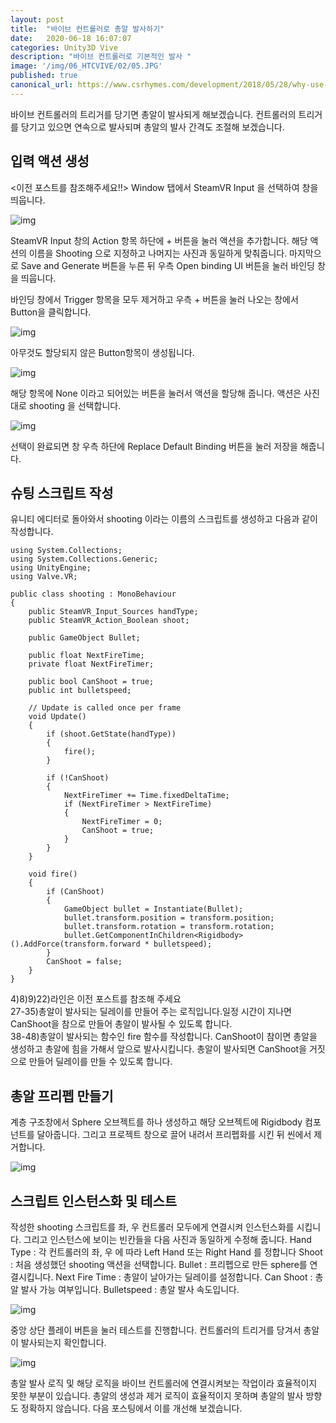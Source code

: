 ```yaml
---
layout: post
title:  "바이브 컨트롤러로 총알 발사하기"
date:   2020-06-18 16:07:07
categories: Unity3D Vive
description: "바이브 컨트롤러로 기본적인 발사 "
image: '/img/06_HTCVIVE/02/05.JPG'
published: true
canonical_url: https://www.csrhymes.com/development/2018/05/28/why-use-a-static-site-generator.html
---
```


바이브 컨트롤러의 트리거를 당기면 총알이 발사되게 해보겠습니다. 컨트롤러의 트리거를 당기고 있으면 연속으로 발사되며 총알의 발사 간격도 조절해 보겠습니다.

## 입력 액션 생성
<이전 포스트를 참조해주세요!!>
Window 탭에서 SteamVR Input 을 선택하여 창을 띄웁니다.  

![img](/img/06_HTCVIVE/shooting/01.PNG)  

SteamVR Input 창의 Action 항목 하단에 + 버튼을 눌러 액션을 추가합니다. 해당 액션의 이름을 Shooting 으로 지정하고 나머지는 사진과 동일하게 맞춰줍니다. 마지막으로 Save and Generate 버튼을 누른 뒤 우측 Open binding UI 버튼을 눌러 바인딩 창을 띄웁니다.  

바인딩 창에서 Trigger 항목을 모두 제거하고 우측 + 버튼을 눌러 나오는 창에서 Button을 클릭합니다.  

![img](/img/06_HTCVIVE/shooting/02.PNG)

아무것도 할당되지 않은 Button항목이 생성됩니다. 

![img](/img/06_HTCVIVE/shooting/03.PNG)  

해당 항목에 None 이라고 되어있는 버튼을 눌러서 액션을 할당해 줍니다. 액션은 사진대로 shooting 을 선택합니다. 

![img](/img/06_HTCVIVE/shooting/04.PNG)  

선택이 완료되면 창 우측 하단에 Replace Default Binding 버튼을 눌러 저장을 해줍니다.

## 슈팅 스크립트 작성
유니티 에디터로 돌아와서 shooting 이라는 이름의 스크립트를 생성하고 다음과 같이 작성합니다.

```
using System.Collections;
using System.Collections.Generic;
using UnityEngine;
using Valve.VR;

public class shooting : MonoBehaviour
{
    public SteamVR_Input_Sources handType;
    public SteamVR_Action_Boolean shoot;

    public GameObject Bullet;

    public float NextFireTime;
    private float NextFireTimer;

    public bool CanShoot = true;
    public int bulletspeed;

    // Update is called once per frame
    void Update()
    {
        if (shoot.GetState(handType))
        {
            fire();
        }
        
        if (!CanShoot)
        {
            NextFireTimer += Time.fixedDeltaTime;
            if (NextFireTimer > NextFireTime)
            {
                NextFireTimer = 0;
                CanShoot = true;
            }
        }
    }

    void fire()
    {
        if (CanShoot)
        {
            GameObject bullet = Instantiate(Bullet);
            bullet.transform.position = transform.position;
            bullet.transform.rotation = transform.rotation;
            bullet.GetComponentInChildren<Rigidbody>().AddForce(transform.forward * bulletspeed);
        }
        CanShoot = false;
    }
}
```

4)8)9)22)라인은 이전 포스트를 참조해 주세요  
27-35)총알이 발사되는 딜레이를 만들어 주는 로직입니다.일정 시간이 지나면 CanShoot을 참으로 만들어 총알이 발사될 수 있도록 합니다.  
38-48)총알이 발사되는 함수인 fire 함수를 작성합니다. CanShoot이 참이면 총알을 생성하고 총알에 힘을 가해서 앞으로 발사시킵니다. 총알이 발사되면 CanShoot을 거짓으로 만들어 딜레이를 만들 수 있도록 합니다.  

## 총알 프리펩 만들기
계층 구조창에서 Sphere 오브젝트를 하나 생성하고 해당 오브젝트에 Rigidbody 컴포넌트를 달아줍니다. 그리고 프로젝트 창으로 끌어 내려서 프리펩화를 시킨 뒤 씬에서 제거합니다.  

![img](/img/06_HTCVIVE/shooting/05.PNG)  

## 스크립트 인스턴스화 및 테스트
작성한 shooting 스크립트를 좌, 우 컨트롤러 모두에게 연결시켜 인스턴스화를 시킵니다. 그리고 인스턴스에 보이는 빈칸들을 다음 사진과 동일하게 수정해 줍니다. 
Hand Type : 각 컨트롤러의 좌, 우 에 따라 Left Hand 또는 Right Hand 를 정합니다
Shoot : 처음 생성했던 shooting 액션을 선택합니다.
Bullet : 프리펩으로 만든 sphere를 연결시킵니다.
Next Fire Time : 총알이 날아가는 딜레이를 설정합니다. 
Can Shoot : 총알 발사 가능 여부입니다.
Bulletspeed : 총알 발사 속도입니다.  

![img](/img/06_HTCVIVE/shooting/07.PNG)  

중앙 상단 플레이 버튼을 눌러 테스트를 진행합니다. 컨트롤러의 트리거를 당겨서 총알이 발사되는지 확인합니다.  

![img](/img/06_HTCVIVE/shooting/06.PNG)  

총알 발사 로직 및 해당 로직을 바이브 컨트롤러에 연결시켜보는 작업이라 효율적이지 못한 부분이 있습니다. 총알의 생성과 제거 로직이 효율적이지 못하며 총알의 발사 방향도 정확하지 않습니다. 다음 포스팅에서 이를 개선해 보겠습니다.  
